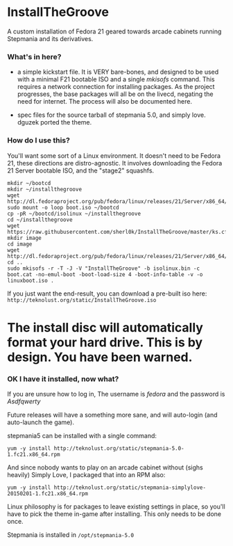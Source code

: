 # InstallTheGroove
A custom installation of Fedora 21 geared towards arcade cabinets running Stepmania and its derivatives.

### What's in here?
- a simple kickstart file. It is VERY bare-bones, and designed to be used with a minimal F21 bootable ISO and a single *mkisofs* command. This requires a network connection for installing packages. As the project progresses, the base packages will all be on the livecd, negating the need for internet. The process will also be documented here.

- spec files for the source tarball of stepmania 5.0, and simply love. dguzek ported the theme.

### How do I use this?

You'll want some sort of a Linux environment. It doesn't need to be Fedora 21, these directions are distro-agnostic. It involves downloading the Fedora 21 Server bootable ISO, and the "stage2" squashfs.

```
mkdir ~/bootcd
mkdir ~/installthegroove
wget http://dl.fedoraproject.org/pub/fedora/linux/releases/21/Server/x86_64/os/images/boot.iso
sudo mount -o loop boot.iso ~/bootcd
cp -pR ~/bootcd/isolinux ~/installthegroove
cd ~/installthegroove
wget https://raw.githubusercontent.com/sherl0k/InstallTheGroove/master/ks.cfg
mkdir image
cd image
wget http://dl.fedoraproject.org/pub/fedora/linux/releases/21/Server/x86_64/os/LiveOS/squashfs.img
cd ..
sudo mkisofs -r -T -J -V "InstallTheGroove" -b isolinux.bin -c boot.cat -no-emul-boot -boot-load-size 4 -boot-info-table -v -o linuxboot.iso .
```

If you just want the end-result, you can download a pre-built iso here: `http://teknolust.org/static/InstallTheGroove.iso`

# The install disc will automatically format your hard drive. This is by design. You have been warned.

### OK I have it installed, now what?

If you are unsure how to log in, The username is *fedora* and the password is *Asdfqwerty*

Future releases will have a something more sane, and will auto-login (and auto-launch the game).

stepmania5 can be installed with a single command:

`yum -y install http://teknolust.org/static/stepmania-5.0-1.fc21.x86_64.rpm`

And since nobody wants to play on an arcade cabinet without (sighs heavily) Simply Love, I packaged that into an RPM also:

`yum -y install http://teknolust.org/static/stepmania-simplylove-20150201-1.fc21.x86_64.rpm`

Linux philosophy is for packages to leave existing settings in place, so you'll have to pick the theme in-game after installing. This only needs to be done once.

Stepmania is installed in `/opt/stepmania-5.0`
